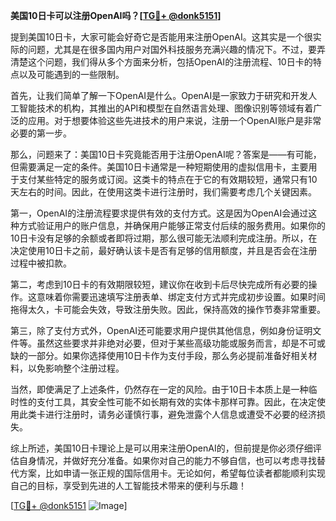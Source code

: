 **美国10日卡可以注册OpenAI吗？[[TG💪+ @donk5151](https://t.me/s/donk5151)]**

提到美国10日卡，大家可能会好奇它是否能用来注册OpenAI。这其实是一个很实际的问题，尤其是在很多国内用户对国外科技服务充满兴趣的情况下。不过，要弄清楚这个问题，我们得从多个方面来分析，包括OpenAI的注册流程、10日卡的特点以及可能遇到的一些限制。

首先，让我们简单了解一下OpenAI是什么。OpenAI是一家致力于研究和开发人工智能技术的机构，其推出的API和模型在自然语言处理、图像识别等领域有着广泛的应用。对于想要体验这些先进技术的用户来说，注册一个OpenAI账户是非常必要的第一步。

那么，问题来了：美国10日卡究竟能否用于注册OpenAI呢？答案是——有可能，但需要满足一定的条件。美国10日卡通常是一种短期使用的虚拟信用卡，主要用于支付某些特定的服务或订阅。这类卡的特点在于它的有效期较短，通常只有10天左右的时间。因此，在使用这类卡进行注册时，我们需要考虑几个关键因素。

第一，OpenAI的注册流程要求提供有效的支付方式。这是因为OpenAI会通过这种方式验证用户的账户信息，并确保用户能够正常支付后续的服务费用。如果你的10日卡没有足够的余额或者即将过期，那么很可能无法顺利完成注册。所以，在决定使用10日卡之前，最好确认该卡是否有足够的信用额度，并且是否会在注册过程中被扣款。

第二，考虑到10日卡的有效期限较短，建议你在收到卡后尽快完成所有必要的操作。这意味着你需要迅速填写注册表单、绑定支付方式并完成初步设置。如果时间拖得太久，卡可能会失效，导致注册失败。因此，保持高效的操作节奏非常重要。

第三，除了支付方式外，OpenAI还可能要求用户提供其他信息，例如身份证明文件等。虽然这些要求并非绝对必要，但对于某些高级功能或服务而言，却是不可或缺的一部分。如果你选择使用10日卡作为支付手段，那么务必提前准备好相关材料，以免影响整个注册过程。

当然，即使满足了上述条件，仍然存在一定的风险。由于10日卡本质上是一种临时性的支付工具，其安全性可能不如长期有效的实体卡那样可靠。因此，在决定使用此类卡进行注册时，请务必谨慎行事，避免泄露个人信息或遭受不必要的经济损失。

综上所述，美国10日卡理论上是可以用来注册OpenAI的，但前提是你必须仔细评估自身情况，并做好充分准备。如果你对自己的能力不够自信，也可以考虑寻找替代方案，比如申请一张正规的国际信用卡。无论如何，希望每位读者都能顺利实现自己的目标，享受到先进的人工智能技术带来的便利与乐趣！

[[TG💪+ @donk5151](https://t.me/s/donk5151) ![Image](https://i.postimg.cc/rwNCRYN7/Snipaste-2025-04-30-17-27-05.png)]